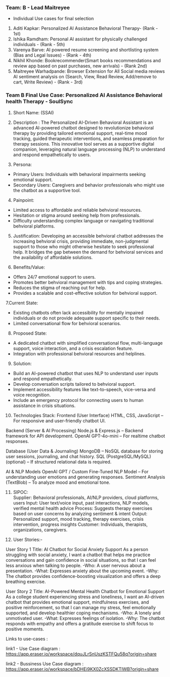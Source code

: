 ### Team: B - Lead Maitreyee
- Individual Use cases for final selection
1. Aditi Kapkar: Personalized AI Assistance Behavioral Therapy- (Rank - 1st)
2. Ishika Ramdham: Personal AI assistant for physically challenged individuals - (Rank - 5th)
3. Varenya Barve: AI powered resume screening and shortlisting system (Bias and Legal Issues) - (Rank - 4th)
4. Nikhil Khonde: Bookrecommender(Smart books recommendations and review app based on past purchases, new arrivals) - (Rank 2nd)
5. Maitreyee Warhadpande: Browser Extension for All Social media reviews AI sentiment analysis on <Product Reviews> (Search, View, Read Review, Add/remove to cart, Write Review) - (Rank - 3rd)

### Team B Final Use Case: Personalized AI Assistance Behavioral health Therapy - SoulSync
1. Short Name: (SSAI)

2. Description : The Personalized AI-Driven Behavioral Assistant is an advanced AI-powered chatbot designed to revolutionize behavioral therapy by providing tailored emotional support, real-time mood tracking, guided therapeutic interventions, and seamless preparation for therapy sessions. This innovative tool serves as a supportive digital companion, leveraging natural language processing (NLP) to understand and respond empathetically to users.

3. Persona:
- Primary Users: Individuals with behavioral impairments seeking emotional support.  
- Secondary Users: Caregivers and behavior professionals who might use the chatbot as a supportive tool.

4. Painpoint:
- Limited access to affordable and reliable behvioral resources.  
- Hesitation or stigma around seeking help from professionals.  
- Difficulty understanding complex language or navigating traditional behvioral platforms.

5. Justification:
Developing an accessible behvioral chatbot addresses the increasing behvioral crisis, providing immediate, non-judgmental support to those who might otherwise hesitate to seek professional help. It bridges the gap between the demand for behvioral services and the availability of affordable solutions.

6. Benefits/Value:
- Offers 24/7 emotional support to users.  
- Promotes better behvioral management with tips and coping strategies.  
- Reduces the stigma of reaching out for help.  
- Provides a scalable and cost-effective solution for behvioral support.

7.Current State:
- Existing chatbots often lack accessibility for mentally impaired individuals or do not provide adequate support specific to their needs.  
- Limited conversational flow for behvioral scenarios.

8. Proposed State:
- A dedicated chatbot with simplified conversational flow, multi-language support, voice interaction, and a crisis escalation feature.  
- Integration with professional behvioral resources and helplines.

9. Solution:
- Build an AI-powered chatbot that uses NLP to understand user inputs and respond empathetically.  
- Develop conversation scripts tailored to behvioral support.  
- Implement accessibility features like text-to-speech, vice-versa and voice recognition.  
- Include an emergency protocol for connecting users to human assistance in crisis situations.

10. Technologies Stack:
Frontend (User Interface)
HTML, CSS, JavaScript – For responsive and user-friendly chatbot UI.

Backend (Server & AI Processing)
Node.js & Express.js – Backend framework for API development.
OpenAI GPT-4o-mini  – For realtime chatbot responses.

Database (User Data & Journaling)
MongoDB – NoSQL database for storing user sessions, journaling, and chat history.
SQL (PostgreSQL/MySQL) (optional) – If structured relational data is required.

AI & NLP Models
OpenAI GPT / Custom Fine-Tuned NLP Model – For understanding user emotions and generating responses.
Sentiment Analysis (TextBlob)  – To analyze mood and emotional tone.

11. SIPOC:  
Supplier: Behavioral professionals, AI/NLP providers, cloud platforms, users 
Input: User text/voice input, past interactions, NLP models, verified mental health advice 
Process: Suggests therapy exercises based on user concerns by analyzing sentiment & intent 
Output: Personalized support, mood tracking, therapy exercises, crisis intervention, progress insights 
Customer: Individuals, therapists, organizations, caregivers.

12. User Stories:-

User Story 1
Title: AI Chatbot for Social Anxiety Support
As a person struggling with social anxiety, I want a chatbot that helps me practice conversations and gain confidence in social situations, so that I can feel less anxious when talking to people.
  -Who: A user nervous about a presentation.
  -What: Expresses anxiety about the upcoming event.
  -Why: The chatbot provides confidence-boosting visualization and offers a deep breathing exercise.

User Story 2
Title: AI-Powered Mental Health Chatbot for Emotional Support
As a college student experiencing stress and loneliness, I want an AI-driven chatbot that provides emotional support, mindfulness exercises, and positive reinforcement, so that I can manage my stress, feel emotionally supported, and develop healthier coping mechanisms.
  -Who: A lonely and unmotivated user.
  -What: Expresses feelings of isolation.
  -Why: The chatbot responds with empathy and offers a gratitude exercise to shift focus to positive moments.


Links to use-cases : 

link1 - Use Case diagram : https://app.eraser.io/workspace/dquJLrSnUszKSTFQu58q?origin=share

link2 - Bussiness Use Case diagram : https://app.eraser.io/workspace/bDHEi9KX0ZcXSSDKTIWB?origin=share


